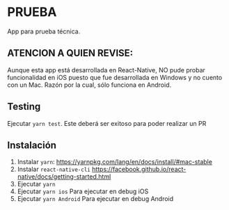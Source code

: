 #  PRUEBA

App para prueba técnica.

## ATENCION A QUIEN REVISE:

Aunque esta app está desarrollada en React-Native, NO pude probar funcionalidad en iOS puesto que fue desarrollada en Windows y no cuento con un Mac.
Razón por la cual, sólo funciona en Android.

## Testing

Ejecutar `yarn test`. Este deberá ser exitoso para poder realizar un PR

## Instalación

1) Instalar `yarn`: https://yarnpkg.com/lang/en/docs/install/#mac-stable
2) Instalar `react-native-cli` https://facebook.github.io/react-native/docs/getting-started.html
3) Ejecutar `yarn`
4) Ejecutar `yarn ios` Para ejecutar en debug iOS
5) Ejecutar `yarn Android` Para ejecutar en debug Android
